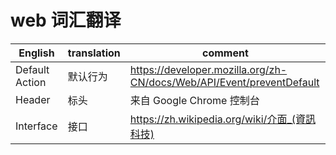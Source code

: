 # web 词汇翻译

| English | translation | comment |
| ------- | ----------- | ------- |
| Default Action | 默认行为 | <https://developer.mozilla.org/zh-CN/docs/Web/API/Event/preventDefault> |
| Header | 标头 | 来自 Google Chrome 控制台 |
| Interface | 接口 | <https://zh.wikipedia.org/wiki/介面_(資訊科技)> |
